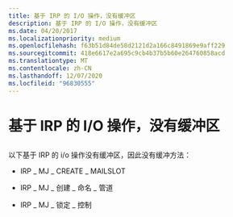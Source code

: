 ```yaml
---
title: 基于 IRP 的 I/O 操作，没有缓冲区
description: 基于 IRP 的 I/O 操作，没有缓冲区
ms.date: 04/20/2017
ms.localizationpriority: medium
ms.openlocfilehash: f63b51d84de58d2121d2a166c8491869e9aff229
ms.sourcegitcommit: 418e6617e2a695c9cb4b37b5b60e264760858acd
ms.translationtype: MT
ms.contentlocale: zh-CN
ms.lasthandoff: 12/07/2020
ms.locfileid: "96830555"
---
```

# <a name="irp-based-io-operations-that-have-no-buffers"></a>基于 IRP 的 I/O 操作，没有缓冲区


## <span id="ddk_irp_based_io_operations_that_have_no_buffers_if"></span><span id="DDK_IRP_BASED_IO_OPERATIONS_THAT_HAVE_NO_BUFFERS_IF"></span>


以下基于 IRP 的 i/o 操作没有缓冲区，因此没有缓冲方法：

-   IRP \_ MJ \_ CREATE \_ MAILSLOT

-   IRP \_ MJ \_ 创建 \_ 命名 \_ 管道

-   IRP \_ MJ \_ 锁定 \_ 控制

 

 




